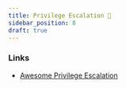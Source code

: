 ```yaml
---
title: Privilege Escalation 🚀
sidebar_position: 8
draft: true
---
```


### Links

- [Awesome Privilege Escalation](https://github.com/m0nad/awesome-privilege-escalation)